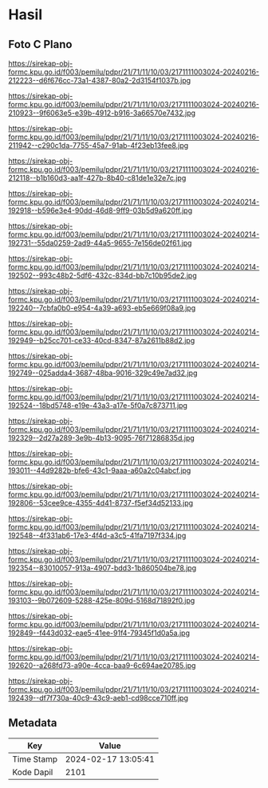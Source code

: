 # Hasil

## Foto C Plano

https://sirekap-obj-formc.kpu.go.id/f003/pemilu/pdpr/21/71/11/10/03/2171111003024-20240216-212223--d6f676cc-73a1-4387-80a2-2d3154f1037b.jpg

https://sirekap-obj-formc.kpu.go.id/f003/pemilu/pdpr/21/71/11/10/03/2171111003024-20240216-210923--9f6063e5-e39b-4912-b916-3a66570e7432.jpg

https://sirekap-obj-formc.kpu.go.id/f003/pemilu/pdpr/21/71/11/10/03/2171111003024-20240216-211942--c290c1da-7755-45a7-91ab-4f23eb13fee8.jpg

https://sirekap-obj-formc.kpu.go.id/f003/pemilu/pdpr/21/71/11/10/03/2171111003024-20240216-212118--b1b160d3-aa1f-427b-8b40-c81de1e32e7c.jpg

https://sirekap-obj-formc.kpu.go.id/f003/pemilu/pdpr/21/71/11/10/03/2171111003024-20240214-192918--b596e3e4-90dd-46d8-9ff9-03b5d9a620ff.jpg

https://sirekap-obj-formc.kpu.go.id/f003/pemilu/pdpr/21/71/11/10/03/2171111003024-20240214-192731--55da0259-2ad9-44a5-9655-7e156de02f61.jpg

https://sirekap-obj-formc.kpu.go.id/f003/pemilu/pdpr/21/71/11/10/03/2171111003024-20240214-192502--993c48b2-5df6-432c-834d-bb7c10b95de2.jpg

https://sirekap-obj-formc.kpu.go.id/f003/pemilu/pdpr/21/71/11/10/03/2171111003024-20240214-192240--7cbfa0b0-e954-4a39-a693-eb5e669f08a9.jpg

https://sirekap-obj-formc.kpu.go.id/f003/pemilu/pdpr/21/71/11/10/03/2171111003024-20240214-192949--b25cc701-ce33-40cd-8347-87a2611b88d2.jpg

https://sirekap-obj-formc.kpu.go.id/f003/pemilu/pdpr/21/71/11/10/03/2171111003024-20240214-192749--025adda4-3687-48ba-9016-329c49e7ad32.jpg

https://sirekap-obj-formc.kpu.go.id/f003/pemilu/pdpr/21/71/11/10/03/2171111003024-20240214-192524--18bd5748-e19e-43a3-a17e-5f0a7c873711.jpg

https://sirekap-obj-formc.kpu.go.id/f003/pemilu/pdpr/21/71/11/10/03/2171111003024-20240214-192329--2d27a289-3e9b-4b13-9095-76f71286835d.jpg

https://sirekap-obj-formc.kpu.go.id/f003/pemilu/pdpr/21/71/11/10/03/2171111003024-20240214-193011--44d9282b-bfe6-43c1-9aaa-a60a2c04abcf.jpg

https://sirekap-obj-formc.kpu.go.id/f003/pemilu/pdpr/21/71/11/10/03/2171111003024-20240214-192806--53cee9ce-4355-4d41-8737-f5ef34d52133.jpg

https://sirekap-obj-formc.kpu.go.id/f003/pemilu/pdpr/21/71/11/10/03/2171111003024-20240214-192548--4f331ab6-17e3-4f4d-a3c5-41fa7197f334.jpg

https://sirekap-obj-formc.kpu.go.id/f003/pemilu/pdpr/21/71/11/10/03/2171111003024-20240214-192354--83010057-913a-4907-bdd3-1b860504be78.jpg

https://sirekap-obj-formc.kpu.go.id/f003/pemilu/pdpr/21/71/11/10/03/2171111003024-20240214-193103--9b072609-5288-425e-809d-5168d71892f0.jpg

https://sirekap-obj-formc.kpu.go.id/f003/pemilu/pdpr/21/71/11/10/03/2171111003024-20240214-192849--f443d032-eae5-41ee-91f4-79345f1d0a5a.jpg

https://sirekap-obj-formc.kpu.go.id/f003/pemilu/pdpr/21/71/11/10/03/2171111003024-20240214-192620--a268fd73-a90e-4cca-baa9-6c694ae20785.jpg

https://sirekap-obj-formc.kpu.go.id/f003/pemilu/pdpr/21/71/11/10/03/2171111003024-20240214-192439--df7f730a-40c9-43c9-aeb1-cd98cce710ff.jpg


## Metadata

| Key        | Value               |
| ---------- | ------------------- |
| Time Stamp | 2024-02-17 13:05:41 |
| Kode Dapil | 2101                |



